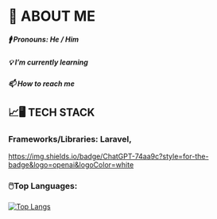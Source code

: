 # 🔩 ABOUT ME

##### 🚹 **Pronouns:** He / Him

##### 💡 **I’m currently learning** 

##### 📫 **How to reach me**

## 📈🖥️ TECH STACK 

### Frameworks/Libraries: Laravel, 

https://img.shields.io/badge/ChatGPT-74aa9c?style=for-the-badge&logo=openai&logoColor=white


### 🖱️Top Languages:

[![Top Langs](https://github-readme-stats-git-masterrstaa-rickstaa.vercel.app/api/top-langs/?username=newah9247)](https://github.com/newah9247/github-readme-stats)






<!--
**newah9247/newah9247** is a ✨ _special_ ✨ repository because its `README.md` (this file) appears on your GitHub profile.

Here are some ideas to get you started:

- 🔭 I’m currently working on ...
- 🌱 I’m currently learning ...
- 👯 I’m looking to collaborate on ...
- 🤔 I’m looking for help with ...
- 💬 Ask me about ...
- 📫 How to reach me: ...
- 😄 Pronouns: ...
- ⚡ Fun fact: ...
-->
